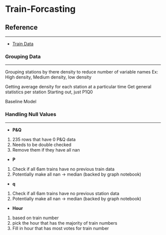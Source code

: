 # Train-Forcasting

## Reference
---

*   [Train Data](https://challengedata.ens.fr/participants/challenges/89/)


### Grouping Data
---

Grouping stations by there density to reduce number of variable names
Ex: High density, Medium density, low density

Getting average density for each station at a particular time
Get general statistics per station
Starting out, just P1Q0

Baseline Model

### Handling Null Values
---

*   **P&Q**

1)  235 rows that have 0 P&Q data
2)  Needs to be double checked
3)  Remove them if they have all nan

*   **P**

1)  Check if all 6am trains have no previous train data
2)  Potentially make all nan -> median (backed by graph notebook)

*   **q**

1)  Check if all 6am trains have no previous station data
2)  Potentially make all nan -> median (backed by graph notebook)

*   **Hour**

1)  based on train number
2)  pick the hour that has the majority of train numbers
3)  Fill in hour that has most votes for train number